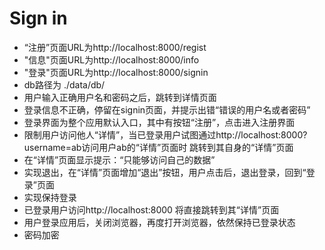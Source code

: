 # Sign in

- “注册”页面URL为http://localhost:8000/regist
- "信息"页面URL为http://localhost:8000/info
- "登录"页面URL为http://localhost:8000/signin
- db路径为 ./data/db/
- 用户输入正确用户名和密码之后，跳转到详情页面
- 登录信息不正确，停留在signin页面，并提示出错“错误的用户名或者密码”
- 登录界面为整个应用默认入口，其中有按钮“注册”，点击进入注册界面
- 限制用户访问他人“详情”，当已登录用户试图通过http://localhost:8000?username=ab访问用户ab的“详情”页面时
跳转到其自身的“详情”页面
- 在“详情”页面显示提示：“只能够访问自己的数据”
- 实现退出，在“详情”页面增加“退出”按钮，用户点击后，退出登录，回到“登录”页面
- 实现保持登录
- 已登录用户访问http://localhost:8000 将直接跳转到其“详情”页面
- 用户登录应用后，关闭浏览器，再度打开浏览器，依然保持已登录状态
- 密码加密
